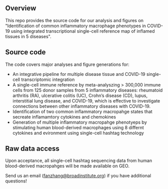 ## Overview
This repo provides the source code for our analysis and figures on "Identification of common inflammatory macrophage phenotypes in COVID-19 using integrated transcriptional single-cell reference map of inflamed tissues in 5 diseases".

## Source code 

The code covers major analyses and figure generations for:
 - An integrative pipeline for multiple disease tissue and COVID-19 single-cell transcriptomic integration 
 - A single-cell immune reference by meta-analyszing > 300,000 immune cells from 125 donor samples from 5 inflammatory diseases: rheumatoid arthritis (RA), ulcerative colitis (UC), Crohn’s disease (CD), lupus, interstitial lung disease, and COVID-19, which is effective to investigate connections between other inflammatory diseases with COVID-19.
 - Identification of two common inflammatory macropahge states that secreate inflamamtory cytokines and chemokines
 - Generation of multiple inflammatory macropahge phenotyeps by stimulating human blood-derived macrophages using 8 differnt cytokines and evironment using single-cell hashtag technology


## Raw data access
Upon acceptance, all single-cell hashtag sequencing data from human blood-derived macropahges  will be made available on GEO.


Send us an email (fanzhang@broadinstitute.org) if you have additional questions!
